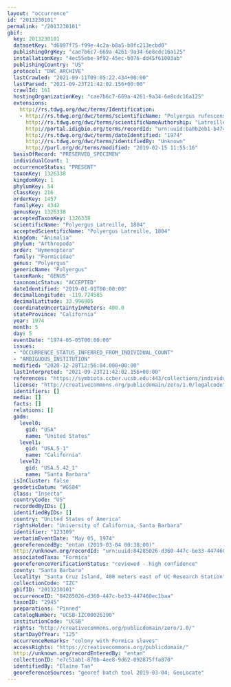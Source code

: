```yaml
---
layout: "occurrence"
id: "2013230101"
permalink: "/2013230101"
gbif:
  key: 2013230101
  datasetKey: "d6097f75-f99e-4c2a-b8a5-b0fc213ecbd0"
  publishingOrgKey: "cae7b6c7-669a-4261-9a34-6e8cdc16a125"
  installationKey: "4ec55ebe-9f92-45ec-b076-dd45f61003ab"
  publishingCountry: "US"
  protocol: "DWC_ARCHIVE"
  lastCrawled: "2021-09-11T09:05:22.434+00:00"
  lastParsed: "2021-09-23T21:42:02.156+00:00"
  crawlId: 161
  hostingOrganizationKey: "cae7b6c7-669a-4261-9a34-6e8cdc16a125"
  extensions:
    http://rs.tdwg.org/dwc/terms/Identification:
    - http://rs.tdwg.org/dwc/terms/scientificName: "Polyergus rufescens"
      http://rs.tdwg.org/dwc/terms/scientificNameAuthorship: "Latreille, 1798"
      http://portal.idigbio.org/terms/recordId: "urn:uuid:ba0b2eb1-b474-45d8-aadc-cbf61279b9a9"
      http://rs.tdwg.org/dwc/terms/dateIdentified: "1974"
      http://rs.tdwg.org/dwc/terms/identifiedBy: "Unknown"
      http://purl.org/dc/terms/modified: "2019-02-15 11:55:16"
  basisOfRecord: "PRESERVED_SPECIMEN"
  individualCount: 1
  occurrenceStatus: "PRESENT"
  taxonKey: 1326338
  kingdomKey: 1
  phylumKey: 54
  classKey: 216
  orderKey: 1457
  familyKey: 4342
  genusKey: 1326338
  acceptedTaxonKey: 1326338
  scientificName: "Polyergus Latreille, 1804"
  acceptedScientificName: "Polyergus Latreille, 1804"
  kingdom: "Animalia"
  phylum: "Arthropoda"
  order: "Hymenoptera"
  family: "Formicidae"
  genus: "Polyergus"
  genericName: "Polyergus"
  taxonRank: "GENUS"
  taxonomicStatus: "ACCEPTED"
  dateIdentified: "2019-01-01T00:00:00"
  decimalLongitude: -119.724585
  decimalLatitude: 33.996905
  coordinateUncertaintyInMeters: 400.0
  stateProvince: "California"
  year: 1974
  month: 5
  day: 5
  eventDate: "1974-05-05T00:00:00"
  issues:
  - "OCCURRENCE_STATUS_INFERRED_FROM_INDIVIDUAL_COUNT"
  - "AMBIGUOUS_INSTITUTION"
  modified: "2020-12-28T12:56:04.000+00:00"
  lastInterpreted: "2021-09-23T21:42:02.156+00:00"
  references: "https://symbiota.ccber.ucsb.edu:443/collections/individual/index.php?occid=123109"
  license: "http://creativecommons.org/publicdomain/zero/1.0/legalcode"
  identifiers: []
  media: []
  facts: []
  relations: []
  gadm:
    level0:
      gid: "USA"
      name: "United States"
    level1:
      gid: "USA.5_1"
      name: "California"
    level2:
      gid: "USA.5.42_1"
      name: "Santa Barbara"
  isInCluster: false
  geodeticDatum: "WGS84"
  class: "Insecta"
  countryCode: "US"
  recordedByIDs: []
  identifiedByIDs: []
  country: "United States of America"
  rightsHolder: "University of California, Santa Barbara"
  identifier: "123109"
  verbatimEventDate: "May 05, 1974"
  georeferencedBy: "entan (2019-03-04 00:38:00)"
  http://unknown.org/recordId: "urn:uuid:84285026-d360-447c-be33-447460ec1baa"
  associatedTaxa: "Formica"
  georeferenceVerificationStatus: "reviewed - high confidence"
  county: "Santa Barbara"
  locality: "Santa Cruz Island, 400 meters east of UC Research Station"
  collectionCode: "IZC"
  gbifID: "2013230101"
  occurrenceID: "84285026-d360-447c-be33-447460ec1baa"
  taxonID: "2945"
  preparations: "Pinned"
  catalogNumber: "UCSB-IZC00026190"
  institutionCode: "UCSB"
  rights: "http://creativecommons.org/publicdomain/zero/1.0/"
  startDayOfYear: "125"
  occurrenceRemarks: "colony with Formica slaves"
  accessRights: "https://creativecommons.org/publicdomain/"
  http://unknown.org/recordEnteredBy: "entan"
  collectionID: "e7c51ab1-870b-4ee8-9d62-092875ffa870"
  identifiedBy: "Elaine Tan"
  georeferenceSources: "georef batch tool 2019-03-04; GeoLocate"
---
```

